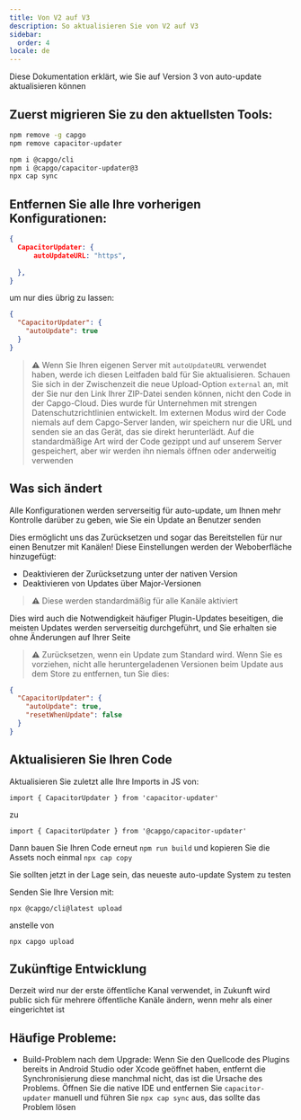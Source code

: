 ```yaml
---
title: Von V2 auf V3
description: So aktualisieren Sie von V2 auf V3
sidebar:
  order: 4
locale: de
---
```


Diese Dokumentation erklärt, wie Sie auf Version 3 von auto-update aktualisieren können

## Zuerst migrieren Sie zu den aktuellsten Tools:

```bash
npm remove -g capgo
npm remove capacitor-updater

npm i @capgo/cli
npm i @capgo/capacitor-updater@3
npx cap sync
```

## Entfernen Sie alle Ihre vorherigen Konfigurationen:

```json
{
  CapacitorUpdater: {
      autoUpdateURL: "https",
      
  },
}
```

um nur dies übrig zu lassen:

```json
{
  "CapacitorUpdater": {
    "autoUpdate": true
  }
}
```

> ⚠️ Wenn Sie Ihren eigenen Server mit `autoUpdateURL` verwendet haben, werde ich diesen Leitfaden bald für Sie aktualisieren. Schauen Sie sich in der Zwischenzeit die neue Upload-Option `external` an, mit der Sie nur den Link Ihrer ZIP-Datei senden können, nicht den Code in der Capgo-Cloud. Dies wurde für Unternehmen mit strengen Datenschutzrichtlinien entwickelt. Im externen Modus wird der Code niemals auf dem Capgo-Server landen, wir speichern nur die URL und senden sie an das Gerät, das sie direkt herunterlädt. Auf die standardmäßige Art wird der Code gezippt und auf unserem Server gespeichert, aber wir werden ihn niemals öffnen oder anderweitig verwenden

## Was sich ändert

Alle Konfigurationen werden serverseitig für auto-update, um Ihnen mehr Kontrolle darüber zu geben, wie Sie ein Update an Benutzer senden

Dies ermöglicht uns das Zurücksetzen und sogar das Bereitstellen für nur einen Benutzer mit Kanälen! Diese Einstellungen werden der Weboberfläche hinzugefügt:

* Deaktivieren der Zurücksetzung unter der nativen Version
* Deaktivieren von Updates über Major-Versionen

> ⚠️ Diese werden standardmäßig für alle Kanäle aktiviert

Dies wird auch die Notwendigkeit häufiger Plugin-Updates beseitigen, die meisten Updates werden serverseitig durchgeführt, und Sie erhalten sie ohne Änderungen auf Ihrer Seite

> ⚠️ Zurücksetzen, wenn ein Update zum Standard wird. Wenn Sie es vorziehen, nicht alle heruntergeladenen Versionen beim Update aus dem Store zu entfernen, tun Sie dies:

```json
{
  "CapacitorUpdater": {
    "autoUpdate": true,
    "resetWhenUpdate": false
  }
}
```

## Aktualisieren Sie Ihren Code

Aktualisieren Sie zuletzt alle Ihre Imports in JS von:

```
import { CapacitorUpdater } from 'capacitor-updater'
```

zu

```
import { CapacitorUpdater } from '@capgo/capacitor-updater'
```

Dann bauen Sie Ihren Code erneut `npm run build` und kopieren Sie die Assets noch einmal `npx cap copy`

Sie sollten jetzt in der Lage sein, das neueste auto-update System zu testen

Senden Sie Ihre Version mit:

```
npx @capgo/cli@latest upload
```

anstelle von

```
npx capgo upload
```

## Zukünftige Entwicklung

Derzeit wird nur der erste öffentliche Kanal verwendet, in Zukunft wird public sich für mehrere öffentliche Kanäle ändern, wenn mehr als einer eingerichtet ist

## Häufige Probleme:

* Build-Problem nach dem Upgrade: Wenn Sie den Quellcode des Plugins bereits in Android Studio oder Xcode geöffnet haben, entfernt die Synchronisierung diese manchmal nicht, das ist die Ursache des Problems. Öffnen Sie die native IDE und entfernen Sie `capacitor-updater` manuell und führen Sie `npx cap sync` aus, das sollte das Problem lösen